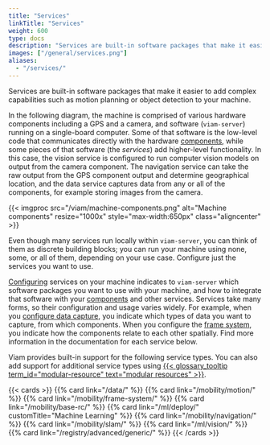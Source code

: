 ```yaml
---
title: "Services"
linkTitle: "Services"
weight: 600
type: docs
description: "Services are built-in software packages that make it easier to add complex capabilities such as motion planning or object detection to your machine."
images: ["/general/services.png"]
aliases:
  - "/services/"
---
```


Services are built-in software packages that make it easier to add complex capabilities such as motion planning or object detection to your machine.

In the following diagram, the machine is comprised of various hardware components including a GPS and a camera, and software (`viam-server`) running on a single-board computer.
Some of that software is the low-level code that communicates directly with the hardware [components](/components/), while some pieces of that software (the _services_) add higher-level functionality.
In this case, the vision service is configured to run computer vision models on output from the camera component.
The navigation service can take the raw output from the GPS component output and determine geographical location, and the data service captures data from any or all of the components, for example storing images from the camera.

{{< imgproc src="/viam/machine-components.png" alt="Machine components" resize="1000x" style="max-width:650px" class="aligncenter" >}}
<br>

Even though many services run locally within `viam-server`, you can think of them as discrete building blocks; you can run your machine using none, some, or all of them, depending on your use case.
Configure just the services you want to use.

[Configuring](/build/#step-2-configure) services on your machine indicates to `viam-server` which software packages you want to use with your machine, and how to integrate that software with your [components](/components/) and other services.
Services take many forms, so their configuration and usage varies widely.
For example, when you [configure data capture](/data/capture/), you indicate which types of data you want to capture, from which components.
When you configure the [frame system](/mobility/frame-system/), you indicate how the components relate to each other spatially.
Find more information in the documentation for each service below.

Viam provides built-in support for the following service types.
You can also add support for additional service types using [{{< glossary_tooltip term_id="modular-resource" text="modular resources" >}}](/registry/).

{{< cards >}}
{{% card link="/data/" %}}
{{% card link="/mobility/motion/" %}}
{{% card link="/mobility/frame-system/" %}}
{{% card link="/mobility/base-rc/" %}}
{{% card link="/ml/deploy/" customTitle="Machine Learning" %}}
{{% card link="/mobility/navigation/" %}}
{{% card link="/mobility/slam/" %}}
{{% card link="/ml/vision/" %}}
{{% card link="/registry/advanced/generic/" %}}
{{< /cards >}}
